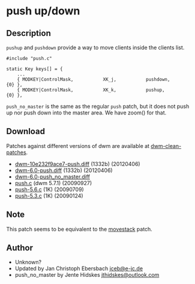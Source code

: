 # push up/down

## Description

`pushup` and `pushdown` provide a way to move clients inside the clients list.

	#include "push.c"
	
	static Key keys[] = {
		...
		{ MODKEY|ControlMask,           XK_j,           pushdown,       {0} },
		{ MODKEY|ControlMask,           XK_k,           pushup,         {0} },

`push_no_master` is the same as the regular `push` patch, but it does not push up nor push down into the master area. We have zoom() for that.

## Download
Patches against different versions of dwm are available at
[dwm-clean-patches](https://bitbucket.org/jceb81/dwm-clean-patches/src).

 * [dwm-10e232f9ace7-push.diff](dwm-10e232f9ace7-push.diff) (1332b) (20120406)
 * [dwm-6.0-push.diff](dwm-6.0-push.diff) (1332b) (20120406)
 * [dwm-6.0-push_no_master.diff](dwm-6.0-push_no_master.diff)
 * [push.c](push.c) (dwm 5.7.1) (20090927)
 * [push-5.6.c](historical/push-5.6.c) (1K) (20090709)
 * [push-5.3.c](historical/push-5.3.c) (1K) (20090124)

## Note

This patch seems to be equivalent to the [movestack](movestack) patch.

## Author
 * Unknown?
 * Updated by Jan Christoph Ebersbach <jceb@e-jc.de>
 * push_no_master by Jente Hidskes <jthidskes@outlook.com>

